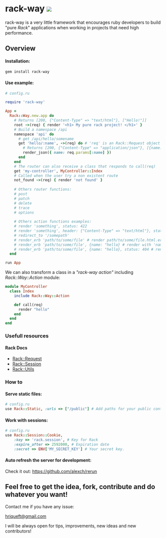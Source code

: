 # rack-way ![](https://img.shields.io/badge/version-0.0.1-blue.svg)

rack-way is a very little framework that encourages ruby developers to build "pure *Rack*" applications when working in projects that need high performance.

## Overview

#### Installation:
```bash
gem install rack-way
```
#### Use example:
```ruby
# config.ru

require 'rack-way'

App =
  Rack::Way.new.app do
    # Returns [200, {"Content-Type" => "text/html"}, ["Hello!"]]
    root ->(req) { render '<h1> My pure rack project! </h1>' }
    # Build a namespace /api
    namespace 'api' do
      # get /api/hello/somename
      get 'hello/:name', ->(req) do # 'req' is an Rack::Request object
        # Returns [200, {"Content-Type" => "application/json"}, [{name: 'somename'}.to_json]]
        render_json({ name: req.params[:name] })
      end
    end
    # The router can also receive a class that responds to call(req)
    get 'my-controller', MyController::Index
    # Called when the user try a non existent route
    not_found ->(req) { render 'not found' }
    
    # Others router functions:
    # post
    # patch
    # delete
    # trace
    # options
  
    # Others action functions examples:
    # render 'something', status: 422
    # render 'something', header: {"Content-Type" => "text/html"}, status: 422
    # redirect_to '/somepath'
    # render_erb 'path/to/some/file' # render path/to/some/file.html.erb
    # render_erb 'path/to/some/file', {name: "hello} # render with 'name' param
    # render_erb 'path/to/some/file', {name: "hello}, status: 404 # render with status 404
  end

run App
```

We can also transform a class in a *"rack-way action"* including *Rack::Way::Action* module:

```ruby
module MyController
  class Index
    include Rack::Way::Action

    def call(req)
      render "hello"
    end
  end
end
```

### Usefull resources

#### Rack Docs

- [Rack::Request](https://www.rubydoc.info/github/rack/rack/Rack/Request)
- [Rack::Session](https://www.rubydoc.info/github/rack/rack/Rack/Session)
- [Rack::Utils](https://www.rubydoc.info/github/rack/rack/Rack/Utils)

### How to

#### Serve static files:
```ruby
# config.ru
use Rack::Static, :urls => ["/public"] # Add paths for your public content
```
#### Work with sessions:

```ruby
# config.ru
use Rack::Session::Cookie,
    :key => 'rack.session', # Key for Rack 
    :expire_after => 2592000, # Expiration date
    :secret => ENV['MY_SECRET_KEY'] # Your secret key. 
```

#### Auto refresh the server for development:

Check it out: https://github.com/alexch/rerun

## Feel free to get the idea, fork, contribute and do whatever you want!

Contact me if you have any issue:

hriqueft@gmail.com

I will be always open for tips, improvements, new ideas and new contributors! 
